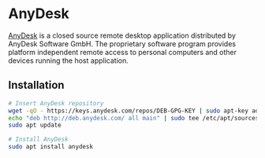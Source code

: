 AnyDesk
=======

[AnyDesk](https://anydesk.com) is a closed source remote desktop application distributed by AnyDesk Software GmbH. The
proprietary software program provides platform independent remote access to personal computers and other devices running
the host application.

## Installation

```sh
# Insert AnyDesk repository
wget -qO - https://keys.anydesk.com/repos/DEB-GPG-KEY | sudo apt-key add -
echo "deb http://deb.anydesk.com/ all main" | sudo tee /etc/apt/sources.list.d/anydesk-stable.list
sudo apt update

# Install AnyDesk
sudo apt install anydesk
```
